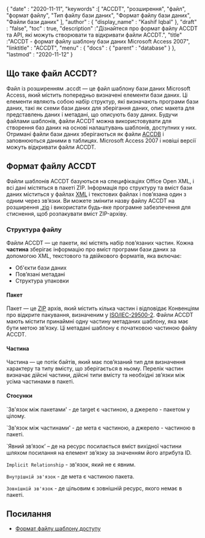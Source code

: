 {
  "date" : "2020-11-11",
  "keywords" :[ "ACCDT", "розширення", "файл", "формат файлу", "Тип файлу бази даних", "Формат файлу бази даних", "Файли бази даних" ],
  "author" : {
    "display_name" : "Kashif Iqbal"
},
  "draft" : "false",
  "toc" : true,
  "description" :"Дізнайтеся про формат файлу ACCDT та API, які можуть створювати та відкривати файли ACCDT.",
  "title" :"ACCDT - формат файлу шаблону бази даних Microsoft Access 2007",
  "linktitle" : "ACCDT",
  "menu" : {
    "docs" : {
      "parent" : "database"
}
},
  "lastmod" : "2020-11-12"
}

## Що таке файл ACCDT?

Файл із розширенням .accdt — це файл шаблону бази даних Microsoft Access, який містить попередньо визначені елементи бази даних. Ці елементи являють собою набір структур, які визначають програми бази даних, такі як схеми бази даних для зберігання даних, опис макета для представлень даних і метадані, що описують базу даних. Будучи файлами шаблонів, файли ACCDT можна використовувати для створення баз даних на основі налаштувань шаблонів, доступних у них. Отримані файли бази даних зберігаються як файли [ACCDB](/uk/database/accdb/) і заповнюються даними в таблицях. Microsoft Access 2007 і новіші версії можуть відкривати файли ACCDT.

## Формат файлу ACCDT

Файли шаблонів ACCDT базуються на специфікаціях Office Open XML, і всі дані містяться в пакеті ZIP. Інформація про структуру та вміст бази даних міститься у файлах [XML](/uk/web/xml/) і текстових файлах і пов’язана один з одним через зв’язки. Ви можете змінити назву файлу ACCDT на розширення [.zip](/uk/compression/zip/) і використати будь-яке програмне забезпечення для стиснення, щоб розпакувати вміст ZIP-архіву.

### Структура файлу

Файли ACCDT — це пакети, які містять набір пов’язаних частин. Кожна **частина** зберігає інформацію про вміст програми бази даних за допомогою XML, текстового та двійкового форматів, яка включає:

* Об'єкти бази даних
* Пов’язані метадані
* Структура упаковки

#### Пакет

Пакет — це [ZIP](/uk/compression/zip/) архів, який містить кілька частин і відповідає Конвенціям про відкрите пакування, визначеним у [ISO/IEC-29500-2](https://www.iso.org/standard/51459.html). Файли ACCDT мають містити принаймні одну частину метаданих шаблону, яка має бути метою зв’язку. Ці метадані шаблону є початковою частиною файлу ACCDT.

#### Частина

Частина — це потік байтів, який має пов’язаний тип для визначення характеру та типу вмісту, що зберігається в ньому. Перелік частин визначає дійсні частини, дійсні типи вмісту та необхідні зв’язки між усіма частинами в пакеті.

#### Стосунки

`Зв'язок між пакетами' - де target є частиною, а джерело - пакетом у цілому.

`Зв'язок між частинами' - де мета є частиною, а джерело - частиною в пакеті.

`Явний зв’язок’ – де на ресурс посилається вміст вихідної частини шляхом посилання на елемент зв’язку за значенням його атрибута ID.

`Implicit Relationship` - зв'язок, який не є явним.

`Внутрішній зв'язок` - де мета є частиною пакета.

`Зовнішній зв'язок` - де цільовим є зовнішній ресурс, якого немає в пакеті.

## Посилання ##

* [Формат файлу шаблону доступу](https://learn.microsoft.com/en-us/openspecs/sharepoint_protocols/ms-accdt/0a4a68d7-7a85-4a27-ad74-730db57862d7)

